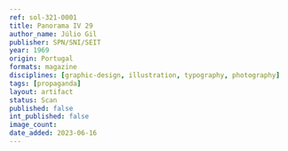 ```yaml
---
ref: sol-321-0001
title: Panorama IV 29
author_name: Júlio Gil
publisher: SPN/SNI/SEIT
year: 1969
origin: Portugal
formats: magazine
disciplines: [graphic-design, illustration, typography, photography]
tags: [propaganda]
layout: artifact
status: Scan
published: false
int_published: false
image_count:
date_added: 2023-06-16
---
```

